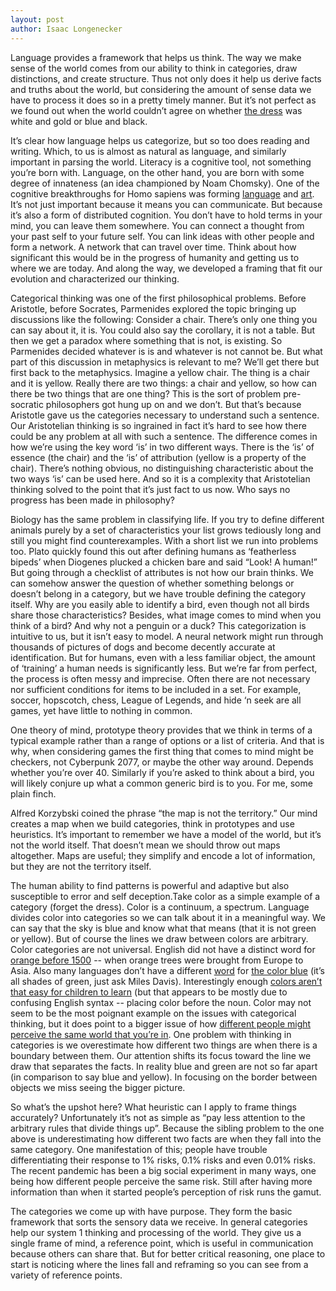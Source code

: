 ```yaml
---
layout: post
author: Isaac Longenecker
---
```


Language provides a framework that helps us think. The way we make sense of the world comes from our ability to think in categories, draw distinctions, and create structure. Thus not only does it help us derive facts and truths about the world, but considering the amount of sense data we have to process it does so in a pretty timely manner. But it’s not perfect as we found out when the world couldn’t agree on whether [the dress](https://en.wikipedia.org/wiki/The_dress) was white and gold or blue and black.

It’s clear how language helps us categorize, but so too does reading and writing. Which, to us is almost as natural as language, and similarly important in parsing the world.  Literacy is a cognitive tool, not something you’re born with. Language, on the other hand, you are born with some degree of innateness (an idea championed by Noam Chomsky). One of the cognitive breakthroughs for Homo sapiens was forming [language](https://bmcbiol.biomedcentral.com/articles/10.1186/s12915-017-0405-3#:~:text=When%20did%20human%20language%20evolve%3F&text=The%20archaeological%20record%20reveals%20that,this%20later%20time%20%5B9%5D.) and [art](https://en.wikipedia.org/wiki/Prehistoric_art). It’s not just important because it means you can communicate. But because it’s also a form of distributed cognition. You don’t have to hold terms in your mind, you can leave them somewhere. You can connect a thought from your past self to your future self. You can link ideas with other people and form a network. A network that can travel over time. Think about how significant this would be in the progress of humanity and getting us to where we are today. And along the way, we developed a framing that fit our evolution and characterized our thinking.  

Categorical thinking was one of the first philosophical problems. Before Aristotle, before Socrates, Parmenides explored the topic bringing up discussions like the following:
Consider a chair. There’s only one thing you can say about it, it is. You could also say the corollary, it is not a table. But then we get a paradox where something that is not, is existing. So Parmenides decided whatever is is and whatever is not cannot be. But what part of this discussion in metaphysics is relevant to me? We’ll get there but first back to the metaphysics. Imagine a yellow chair. The thing is a chair and it is yellow. Really there are two things: a chair and yellow, so how can there be two things that are one thing? This is the sort of problem pre-socratic philosophers got hung up on and we don’t. But that’s because Aristotle gave us the categories necessary to understand such a sentence. Our Aristotelian thinking is so ingrained in fact it’s hard to see how there could be any problem at all with such a sentence. The difference comes in how we’re using the key word ‘is’ in two different ways. There is the ‘is’ of essence (the chair) and the ‘is’ of attribution (yellow is a property of the chair). There’s nothing obvious, no distinguishing characteristic about the two ways ‘is’ can be used here. And so it is a complexity that Aristotelian thinking solved to the point that it’s just fact to us now. Who says no progress has been made in philosophy?

Biology has the same problem in classifying life. If you try to define different animals purely by a set of characteristics your list grows tediously long and still you might find counterexamples. With a short list we run into problems too. Plato quickly found this out after defining humans as ‘featherless bipeds’ when Diogenes plucked a chicken bare and said “Look! A human!” But going through a checklist of attributes is not how our brain thinks. We can somehow answer the question of whether something belongs or doesn’t belong in a category, but we have trouble defining the category itself. Why are you easily able to identify a bird, even though not all birds share those characteristics? Besides, what image comes to mind when you think of a bird? And why not a penguin or a duck?
This categorization is intuitive to us, but it isn’t easy to model. A neural network might run through thousands of pictures of dogs and become decently accurate at identification. But for humans, even with a less familiar object, the amount of ‘training’ a human needs is significantly less. But we’re far from perfect, the process is often messy and imprecise. Often there are not necessary nor sufficient conditions for items to be included in a set. For example, soccer, hopscotch, chess, League of Legends, and hide ‘n seek are all games, yet have little to nothing in common.

One theory of mind, prototype theory provides that we think in terms of a typical example rather than a range of options or a list of criteria. And that is why, when considering games the first thing that comes to mind might be checkers, not Cyberpunk 2077, or maybe the other way around. Depends whether you’re over 40. Similarly if you’re asked to think about a bird, you will likely conjure up what a common generic bird is to you. For me, some plain finch.

Alfred Korzybski coined the phrase “the map is not the territory.” Our mind creates a map when we build categories, think in prototypes and use heuristics.  It’s important to remember we have a model of the world, but it’s not the world itself. That doesn’t mean we should throw out maps altogether. Maps are useful; they simplify and encode a lot of information, but they are not the territory itself.

The human ability to find patterns is powerful and adaptive but also susceptible to error and self deception.Take color as a simple example of a category (forget the dress). Color is a continuum, a spectrum. Language divides color into categories so we can talk about it in a meaningful way. We can say that the sky is blue and know what that means (that it is not green or yellow). But of course the lines we draw between colors are arbitrary. Color categories are not universal. English did not have a distinct word for [orange before 1500](https://www.sapiens.org/language/color-perception/) -- when orange trees were brought from Europe to Asia. Also many languages don’t have a different [word](https://www.businessinsider.com.au/what-is-blue-and-how-do-we-see-color-2015-2) for [the color blue](https://www.wnycstudios.org/podcasts/radiolab/episodes/211119-colors) (it’s all shades of green, just ask Miles Davis).  Interestingly enough [colors aren’t that easy for children to learn](https://www.scientificamerican.com/article/why-johnny-name-colors/) (but that appears to be mostly due to confusing English syntax -- placing color before the noun. Color may not seem to be the most poignant example on the issues with categorical thinking, but it does point to a bigger issue of how [different people might perceive the same world that you’re in](https://www.quora.com/Graduate-School-Education/Is-going-for-a-Ph-D-worth-it-if-Im-extremely-passionate-about-a-field-but-dont-really-want-to-spend-my-20s-poor-toiling-away-in-a-lab-and-living-in-a-city-that-I-dont-particularly-want-to-live-in/answer/Mark-Eichenlaub?share=1&srid=slK). One problem with thinking in categories is we overestimate how different two things are when there is a boundary between them. Our attention shifts its focus toward the line we draw that separates the facts. In reality blue and green are not so far apart (in comparison to say blue and yellow). In focusing on the border between objects we miss seeing the bigger picture.

So what’s the upshot here? What heuristic can I apply to frame things accurately? Unfortunately it’s not as simple as “pay less attention to the arbitrary rules that divide things up”. Because the sibling problem to the one above is underestimating how different two facts are when they fall into the same category. One manifestation of this; people have trouble differentiating their response to 1% risks, 0.1% risks and even 0.01% risks. The recent pandemic has been a big social experiment in many ways, one being how different people perceive the same risk. Still after having more information than when it started people’s perception of risk runs the gamut.

The categories we come up with have purpose. They form the basic framework that sorts the sensory data we receive. In general categories help our system 1 thinking and processing of the world. They give us a single frame of mind, a reference point, which is useful in communication because others can share that. But for better critical reasoning, one place to start is noticing where the lines fall and reframing so you can see from a variety of reference points.

